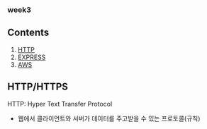 ### week3

## Contents
01. [HTTP](#http)
02. [EXPRESS](#express)
03. [AWS](#aws)

<!--http-->
## HTTP/HTTPS

HTTP: Hyper Text Transfer Protocol
- 웹에서 클라이언트와 서버가 데이터를 주고받을 수 있는 프로토콜(규칙)



